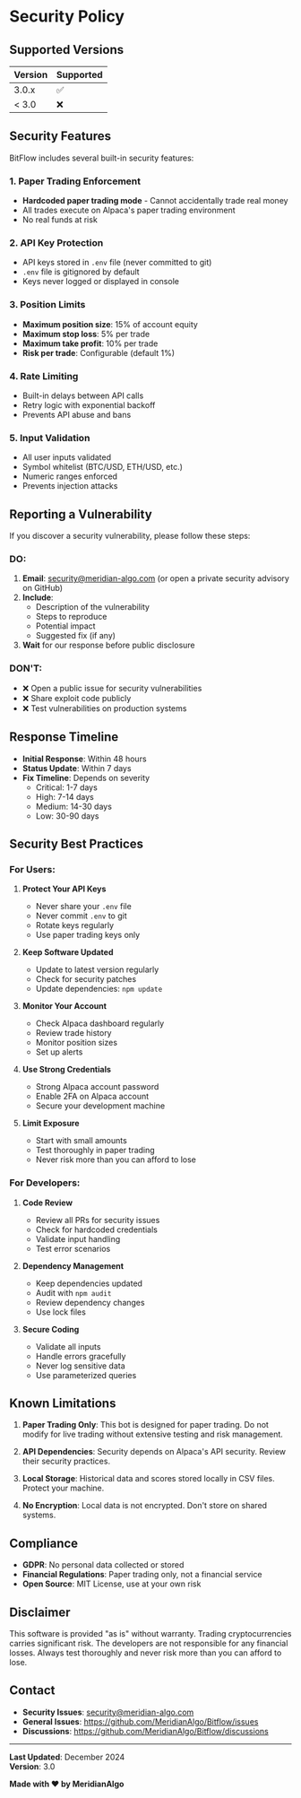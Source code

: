 # Security Policy

## Supported Versions

| Version | Supported          |
| ------- | ------------------ |
| 3.0.x   | :white_check_mark: |
| < 3.0   | :x:                |

## Security Features

BitFlow includes several built-in security features:

### 1. Paper Trading Enforcement
- **Hardcoded paper trading mode** - Cannot accidentally trade real money
- All trades execute on Alpaca's paper trading environment
- No real funds at risk

### 2. API Key Protection
- API keys stored in `.env` file (never committed to git)
- `.env` file is gitignored by default
- Keys never logged or displayed in console

### 3. Position Limits
- **Maximum position size**: 15% of account equity
- **Maximum stop loss**: 5% per trade
- **Maximum take profit**: 10% per trade
- **Risk per trade**: Configurable (default 1%)

### 4. Rate Limiting
- Built-in delays between API calls
- Retry logic with exponential backoff
- Prevents API abuse and bans

### 5. Input Validation
- All user inputs validated
- Symbol whitelist (BTC/USD, ETH/USD, etc.)
- Numeric ranges enforced
- Prevents injection attacks

## Reporting a Vulnerability

If you discover a security vulnerability, please follow these steps:

### DO:
1. **Email**: security@meridian-algo.com (or open a private security advisory on GitHub)
2. **Include**:
   - Description of the vulnerability
   - Steps to reproduce
   - Potential impact
   - Suggested fix (if any)
3. **Wait** for our response before public disclosure

### DON'T:
- ❌ Open a public issue for security vulnerabilities
- ❌ Share exploit code publicly
- ❌ Test vulnerabilities on production systems

## Response Timeline

- **Initial Response**: Within 48 hours
- **Status Update**: Within 7 days
- **Fix Timeline**: Depends on severity
  - Critical: 1-7 days
  - High: 7-14 days
  - Medium: 14-30 days
  - Low: 30-90 days

## Security Best Practices

### For Users:

1. **Protect Your API Keys**
   - Never share your `.env` file
   - Never commit `.env` to git
   - Rotate keys regularly
   - Use paper trading keys only

2. **Keep Software Updated**
   - Update to latest version regularly
   - Check for security patches
   - Update dependencies: `npm update`

3. **Monitor Your Account**
   - Check Alpaca dashboard regularly
   - Review trade history
   - Monitor position sizes
   - Set up alerts

4. **Use Strong Credentials**
   - Strong Alpaca account password
   - Enable 2FA on Alpaca account
   - Secure your development machine

5. **Limit Exposure**
   - Start with small amounts
   - Test thoroughly in paper trading
   - Never risk more than you can afford to lose

### For Developers:

1. **Code Review**
   - Review all PRs for security issues
   - Check for hardcoded credentials
   - Validate input handling
   - Test error scenarios

2. **Dependency Management**
   - Keep dependencies updated
   - Audit with `npm audit`
   - Review dependency changes
   - Use lock files

3. **Secure Coding**
   - Validate all inputs
   - Handle errors gracefully
   - Never log sensitive data
   - Use parameterized queries

## Known Limitations

1. **Paper Trading Only**: This bot is designed for paper trading. Do not modify for live trading without extensive testing and risk management.

2. **API Dependencies**: Security depends on Alpaca's API security. Review their security practices.

3. **Local Storage**: Historical data and scores stored locally in CSV files. Protect your machine.

4. **No Encryption**: Local data is not encrypted. Don't store on shared systems.

## Compliance

- **GDPR**: No personal data collected or stored
- **Financial Regulations**: Paper trading only, not a financial service
- **Open Source**: MIT License, use at your own risk

## Disclaimer

This software is provided "as is" without warranty. Trading cryptocurrencies carries significant risk. The developers are not responsible for any financial losses. Always test thoroughly and never risk more than you can afford to lose.

## Contact

- **Security Issues**: security@meridian-algo.com
- **General Issues**: https://github.com/MeridianAlgo/Bitflow/issues
- **Discussions**: https://github.com/MeridianAlgo/Bitflow/discussions

---

**Last Updated**: December 2024  
**Version**: 3.0

**Made with ❤️ by MeridianAlgo**
